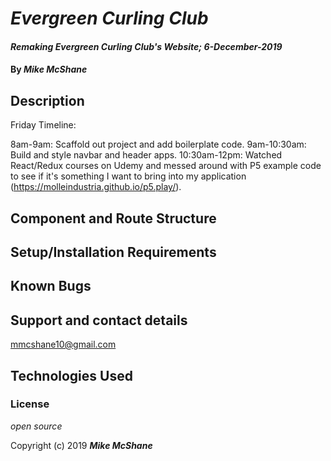 # _Evergreen Curling Club_

#### _Remaking Evergreen Curling Club's Website; 6-December-2019_

#### By _**Mike McShane**_

## Description

Friday Timeline:

8am-9am: Scaffold out project and add boilerplate code.
9am-10:30am: Build and style navbar and header apps.
10:30am-12pm: Watched React/Redux courses on Udemy and messed around with P5 example code to see if it's something I want to bring into my application (https://molleindustria.github.io/p5.play/).

## Component and Route Structure

## Setup/Installation Requirements

## Known Bugs

## Support and contact details

mmcshane10@gmail.com

## Technologies Used

### License

*open source*

Copyright (c) 2019 **_Mike McShane_**